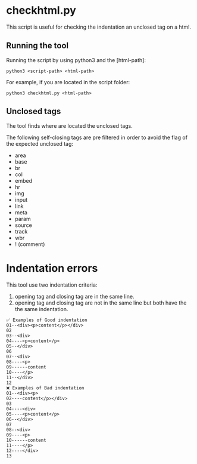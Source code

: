 # checkhtml.py
This script is useful for checking the indentation an unclosed tag on a html.

## Running the tool
Running the script by using python3 and the [html-path]:
```
python3 <script-path> <html-path>
```
For example, if you are located in the script folder:
```
python3 checkhtml.py <html-path>
```

## Unclosed tags
The tool finds where are located the unclosed tags.

The following self-closing tags are pre filtered in order to avoid the flag of the expected unclosed tag:
* area
* base
* br
* col
* embed
* hr
* img
* input
* link
* meta
* param
* source
* track
* wbr
* ! (comment)

# Indentation errors
This tool use two indentation criteria:
1) opening tag and closing tag are in the same line.
2) opening tag and closing tag are not in the same line but both have the the same indentation.
```
✅ Examples of Good indentation
01--<div><p>content</p></div>
02
03--<div>
04----<p>content</p>
05--</div>
06
07--<div>
08----<p>
09------content
10----</p>
11--</div>
12
❌ Examples of Bad indentation
01--<div><p>
02----content</p></div>
03
04----<div>
05----<p>content</p>
06--</div>
07
08--<div>
09----<p>
10------content
11----</p>
12----</div>
13
```